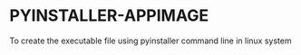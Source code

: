 # PYINSTALLER-APPIMAGE
To create the executable file using pyinstaller command line in linux system

